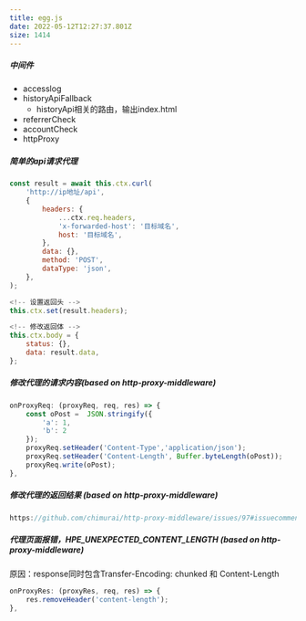 ```yaml
---
title: egg.js
date: 2022-05-12T12:27:37.801Z
size: 1414
---
```

##### 中间件

- accesslog
- historyApiFallback
  - historyApi相关的路由，输出index.html
- referrerCheck
- accountCheck
- httpProxy

##### 简单的api请求代理
```javascript
const result = await this.ctx.curl(
    'http://ip地址/api',
    {
        headers: {
            ...ctx.req.headers,
            'x-forwarded-host': '目标域名',
            host: '目标域名',
        },
        data: {},
        method: 'POST',
        dataType: 'json',
    },
);

<!-- 设置返回头 -->
this.ctx.set(result.headers);

<!-- 修改返回体 -->
this.ctx.body = {
    status: {},
    data: result.data,
};
```

##### 修改代理的请求内容(based on http-proxy-middleware)
```javascript
onProxyReq: (proxyReq, req, res) => {
    const oPost =  JSON.stringify({
        'a': 1,
        'b': 2
    });
    proxyReq.setHeader('Content-Type','application/json');
    proxyReq.setHeader('Content-Length', Buffer.byteLength(oPost));
    proxyReq.write(oPost);
},
```

##### 修改代理的返回结果 (based on http-proxy-middleware)
```javascript
https://github.com/chimurai/http-proxy-middleware/issues/97#issuecomment-238431552
```

##### 代理页面报错，HPE_UNEXPECTED_CONTENT_LENGTH (based on http-proxy-middleware)
原因：response同时包含Transfer-Encoding: chunked 和 Content-Length

```javascript
onProxyRes: (proxyRes, req, res) => {
    res.removeHeader('content-length');
},
```
